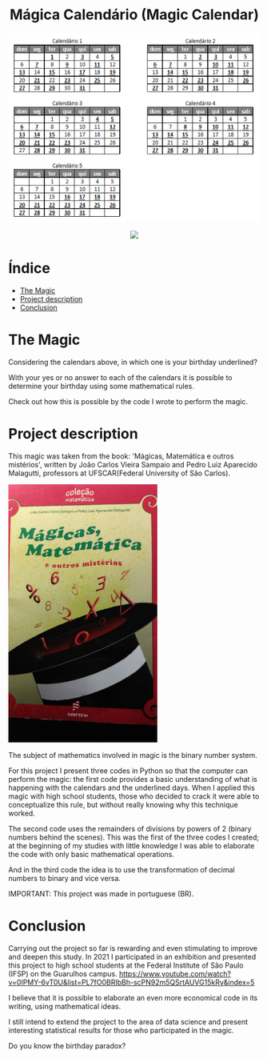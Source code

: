 <h1 align="center"> Mágica Calendário (Magic Calendar) </h1>

![CALENDÁRIO](https://github.com/ViniciusValdivia/Magica-Calendario/blob/main/M%C3%81GICA%20CALEND%C3%81RIO.png)

<p align="center">
<img src="http://img.shields.io/static/v1?label=STATUS&message=FINALIZADO%20(V1)&color=GREEN&style=for-the-badge"/>
</p>

# Índice 

* [The Magic](#The-Magic)
* [Project description](#Project-description)
* [Conclusion](#Conclusion)


# The Magic
Considering the calendars above, in which one is your birthday underlined?

With your yes or no answer to each of the calendars it is possible to determine your birthday using some mathematical rules.

Check out how this is possible by the code I wrote to perform the magic.

# Project description
This magic was taken from the book: 'Mágicas, Matemática e outros mistérios', written by João Carlos Vieira Sampaio and 
Pedro Luiz Aparecido Malagutti, professors at UFSCAR(Federal University of São Carlos).

![CAPA LIVRO](https://github.com/ViniciusValdivia/Magica-Calendario/blob/main/LIVRO%20M%C3%81GICA.png)

The subject of mathematics involved in magic is the binary number system.

For this project I present three codes in Python so that the computer can perform the magic: the first code provides a basic understanding of
what is happening with the calendars and the underlined days. 
When I applied this magic with high school students, those who decided to crack it were able to conceptualize this rule, but 
without really knowing why this technique worked.

The second code uses the remainders of divisions by powers of 2 (binary numbers behind the scenes). This was the first of the three codes I created; 
at the beginning of my studies with little knowledge I was able to elaborate the code with only basic mathematical operations.

And in the third code the idea is to use the transformation of decimal numbers to binary and vice versa.

IMPORTANT: This project was made in portuguese (BR).

# Conclusion
Carrying out the project so far is rewarding and even stimulating to improve and deepen this study. In 2021 I participated in an exhibition 
and presented this project to high school students at the Federal Institute of São Paulo (IFSP) on the Guarulhos campus.
https://www.youtube.com/watch?v=0IPMY-6vT0U&list=PL7fO0BRIbBh-scPN92m5QSrtAUVG15kRy&index=5

I believe that it is possible to elaborate an even more economical code in its writing, using mathematical ideas.

I still intend to extend the project to the area of data science and present interesting statistical results for those who participated in the magic.

Do you know the birthday paradox?
